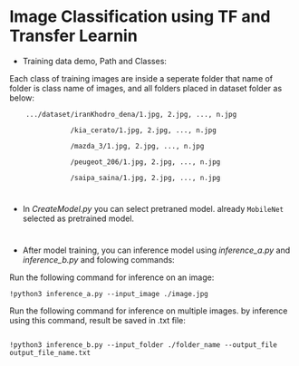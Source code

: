# Image Classification using TF and Transfer Learnin

- Training data demo, Path and Classes:


Each class of training images are inside a seperate folder that name of folder is class name of images, and all folders placed in dataset folder as below:

        .../dataset/iranKhodro_dena/1.jpg, 2.jpg, ..., n.jpg

                   /kia_cerato/1.jpg, 2.jpg, ..., n.jpg
                   
                   /mazda_3/1.jpg, 2.jpg, ..., n.jpg
                 
                   /peugeot_206/1.jpg, 2.jpg, ..., n.jpg
                 
                   /saipa_saina/1.jpg, 2.jpg, ..., n.jpg
                 

#

- In _CreateModel.py_ you can select pretraned model. already `MobileNet` selected as pretrained model.

#


- After model training, you can inference model using _inference_a.py_ and _inference_b.py_ and folowing commands:



Run the following command for inference on an image:

```
!python3 inference_a.py --input_image ./image.jpg
```


Run the following command for inference on multiple images. by inference using this command, result be saved in .txt file:

```

!python3 inference_b.py --input_folder ./folder_name --output_file output_file_name.txt

```
